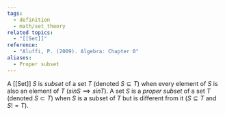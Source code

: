 ```yaml
---
tags:
  - definition
  - math/set_theory
related topics:
  - "[[Set]]"
reference:
  - "Aluffi, P. (2009). Algebra: Chapter 0"
aliases:
  - Proper subset
---
```

A [[Set]] $S$ is _subset_ of a set $T$ (denoted $S\subseteq T$) when every element of $S$ is also an element of $T$ ($s in S \implies s in T)$. A set $S$ is a _proper subset_ of a set $T$ (denoted $S\subset T$) when $S$ is a subset of $T$ but is different from it ($S \subseteq T$ and $S != T$).